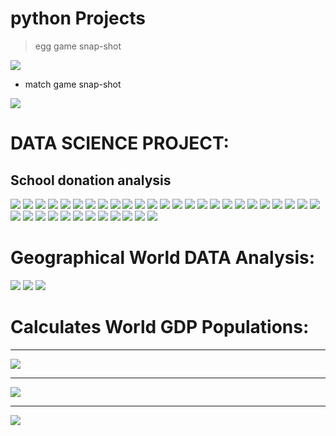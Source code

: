 
# python Projects

> egg game snap-shot
<img src="egg_game.PNG">

- match game snap-shot
<img src = "matchsnap.PNG">

# DATA SCIENCE PROJECT:
## School donation analysis

<img src= "datasciece1.PNG">

<img src= "datascience2.PNG">

<img src= "datascience3.PNG">
<img src= "datasci4.PNG">
<img src= "datascie4.PNG">

<img src= "datasci6.PNG">

<img src= "datasci7.PNG">

<img src= "datasci8.PNG">

<img src= "datasci9.PNG">

<img src= "datasci10.PNG">


<img src= "datasci11.PNG">



<img src= "datasci12.PNG">


<img src= "datasci13.PNG">

<img src= "datasci14.PNG">

<img src= "datasci15.PNG">

<img src= "datasci16.PNG">

<img src= "datasci17.PNG">


<img src= "datasci18.PNG">



<img src= "datasci19.PNG">




<img src= "datasci20.PNG">



<img src= "datasci21.PNG">


<img src= "datasci22.PNG">


<img src= "datasci23.PNG">


<img src= "datasci24.PNG">


<img src= "datasci25.PNG">


<img src= "datasci26.PNG">



<img src= "datasci27.PNG">


<img src= "datasci28.PNG">


<img src= "datasci29.PNG">

<img src= "datasci30.PNG">

<img src= "datasci31.PNG">

<img src= "datasci32.PNG">

<img src= "datasci33.PNG">


<img src= "datasci34.PNG">

<img src= "datasci35.PNG">


<img src= "datasci36.PNG">


<img src= "datasci37.PNG">

# Geographical World DATA Analysis:

<img src= "geograpical1.PNG">

<img src= "geograpical2.PNG">

<img src= "geograpical3.PNG">

# Calculates World GDP Populations:
---------------------------------
<img src= "gdpworld.PNG">

---------------------------------
<img src= "gdpworld2.PNG">

---------------------------------
<img src= "gdpworld4.PNG">
